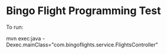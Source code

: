  Bingo Flight Programming Test
 =============================

 To run:

 mvn exec:java -Dexec.mainClass="com.bingoflights.service.FlightsController"